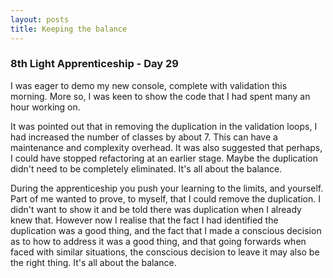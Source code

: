 ```yaml
---
layout: posts
title: Keeping the balance
---
```

### 8th Light Apprenticeship - Day 29

I was eager to demo my new console, complete with validation this morning. More so, I was keen to show the code that I had spent many an hour working on. 

<!--break--> 

It was pointed out that in removing the duplication in the validation loops, I had increased the number of classes by about 7. This can have a maintenance and complexity overhead. It was also suggested that perhaps, I could have stopped refactoring at an earlier stage. Maybe the duplication didn't need to be completely eliminated. It's all about the balance. 

During the apprenticeship you push your learning to the limits, and yourself. Part of me wanted to prove, to myself, that I could remove the duplication. I didn't want to show it and be told there was duplication when I already knew that. However now I realise that the fact I had identified the duplication was a good thing, and the fact that I made a conscious decision as to how to address it was a good thing, and that going forwards when faced with similar situations, the conscious decision to leave it may also be the right thing. It's all about the balance.
